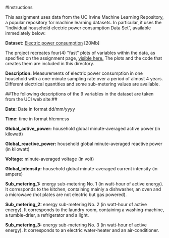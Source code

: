 #Instructions

This assignment uses data from the UC Irvine Machine Learning Repository, a popular repository for machine learning datasets. In 
particular, it uses the “Individual household electric power consumption Data Set”, available immediately below:

**Dataset:** [Electric power consumption](https://d396qusza40orc.cloudfront.net/exdata%2Fdata%2Fhousehold_power_consumption.zip) [20Mb]

The project recreates four(4) "fast" plots of variables within the data, as specified on the assignment page, [visible here.](https://www.coursera.org/learn/exploratory-data-analysis/peer/ylVFo/course-project-1) The plots and the code that creates them are included in this directory.

**Description:** Measurements of electric power consumption in one household with a one-minute sampling rate over a period of almost 4 years. Different electrical quantities and some sub-metering values are available.

##The following descriptions of the 9 variables in the dataset are taken from the UCI web site:##

**Date:** Date in format dd/mm/yyyy

**Time:** time in format hh:mm:ss

**Global_active_power:** household global minute-averaged active power (in kilowatt)

**Global_reactive_power:** household global minute-averaged reactive power (in kilowatt)

**Voltage:** minute-averaged voltage (in volt)

**Global_intensity:** household global minute-averaged current intensity (in ampere)

**Sub_metering_1:** energy sub-metering No. 1 (in watt-hour of active energy). It corresponds to the kitchen, containing mainly a dishwasher, an oven and a microwave (hot plates are not electric but gas powered).

**Sub_metering_2:** energy sub-metering No. 2 (in watt-hour of active energy). It corresponds to the laundry room, containing a washing-machine, a tumble-drier, a refrigerator and a light.

**Sub_metering_3:** energy sub-metering No. 3 (in watt-hour of active energy). It corresponds to an electric water-heater and an air-conditioner.
